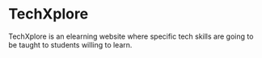 # TechXplore
TechXplore is an elearning website where specific tech skills are going to be taught to students willing to learn.
